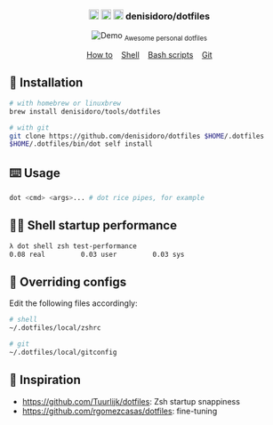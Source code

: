 <h3 align="center">
  <img width="18" src="https://image.flaticon.com/icons/svg/226/226769.svg" alt="OSX - Icon made by Freepik from Flaticon" />

  <img width="18" src="https://image.flaticon.com/icons/svg/226/226772.svg" alt="Linux - Icon made by Freepik from Flaticon" />

  <img width="18" src="https://image.flaticon.com/icons/svg/174/174836.svg" alt="Android - Icon made by Freepik from Flaticon" />
  denisidoro/dotfiles
</h3>
<p align="center">
  <img src="https://user-images.githubusercontent.com/3226564/70169967-99466400-16aa-11ea-9e56-f1e9978e5490.gif" alt="Demo">
  <sub>Awesome personal dotfiles</sub>
</p>
<p align="center">
  <a href="#-installation">How to</a>&nbsp;&nbsp;&nbsp;
  <a href="shell">Shell</a>&nbsp;&nbsp;&nbsp;
  <a href="scripts">Bash scripts</a>&nbsp;&nbsp;&nbsp;
  <a href="git/config">Git</a>
</p>

## 🚀 Installation
```bash
# with homebrew or linuxbrew
brew install denisidoro/tools/dotfiles

# with git
git clone https://github.com/denisidoro/dotfiles $HOME/.dotfiles
$HOME/.dotfiles/bin/dot self install
```

## ⌨️ Usage
```bash
dot <cmd> <args>... # dot rice pipes, for example
```

## 🚴‍♂️ Shell startup performance
```bash
λ dot shell zsh test-performance
0.08 real         0.03 user         0.03 sys
```

## 🎯 Overriding configs

Edit the following files accordingly:
```sh
# shell
~/.dotfiles/local/zshrc

# git
~/.dotfiles/local/gitconfig
```

## 🌟 Inspiration
 * https://github.com/Tuurlijk/dotfiles: Zsh startup snappiness
 * https://github.com/rgomezcasas/dotfiles: fine-tuning
